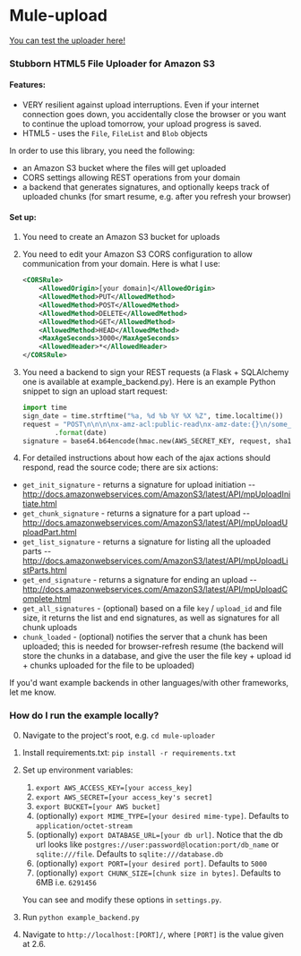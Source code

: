 Mule-upload
===========

[You can test the uploader here!](http://tranquil-spire-1625.herokuapp.com/)

### Stubborn HTML5 File Uploader for Amazon S3

#### Features:

* VERY resilient against upload interruptions. Even if your internet connection goes down, you accidentally close the browser or you want to continue the upload tomorrow, your upload progress is saved.
* HTML5 - uses the `File`, `FileList` and `Blob` objects

In order to use this library, you need the following:

* an Amazon S3 bucket where the files will get uploaded
* CORS settings allowing REST operations from your domain
* a backend that generates signatures, and optionally keeps track of uploaded chunks (for smart resume, e.g. after you refresh your browser)

#### Set up:

1. You need to create an Amazon S3 bucket for uploads
2. You need to edit your Amazon S3 CORS configuration to allow communication from your domain. Here is what I use:

     ```xml
     <CORSRule>
         <AllowedOrigin>[your domain]</AllowedOrigin>
         <AllowedMethod>PUT</AllowedMethod>
         <AllowedMethod>POST</AllowedMethod>
         <AllowedMethod>DELETE</AllowedMethod>
         <AllowedMethod>GET</AllowedMethod>
         <AllowedMethod>HEAD</AllowedMethod>
         <MaxAgeSeconds>3000</MaxAgeSeconds>
         <AllowedHeader>*</AllowedHeader>
     </CORSRule>
     ```

3. You need a backend to sign your REST requests (a Flask + SQLAlchemy one is available at example_backend.py). Here is an example Python snippet to sign an upload start request:

    ```python
    import time
    sign_date = time.strftime("%a, %d %b %Y %X %Z", time.localtime())
    request = "POST\n\n\n\nx-amz-acl:public-read\nx-amz-date:{}\n/some_key?uploads" \
            .format(date)
    signature = base64.b64encode(hmac.new(AWS_SECRET_KEY, request, sha1).digest())
    ````

4. For detailed instructions about how each of the ajax actions should respond, read the source code; there are six actions:
  * `get_init_signature` - returns a signature for upload initiation -- http://docs.amazonwebservices.com/AmazonS3/latest/API/mpUploadInitiate.html
  * `get_chunk_signature` - returns a signature for a part upload -- http://docs.amazonwebservices.com/AmazonS3/latest/API/mpUploadUploadPart.html
  * `get_list_signature` - returns a signature for listing all the uploaded parts -- http://docs.amazonwebservices.com/AmazonS3/latest/API/mpUploadListParts.html
  * `get_end_signature` - returns a signature for ending an upload -- http://docs.amazonwebservices.com/AmazonS3/latest/API/mpUploadComplete.html
  * `get_all_signatures` - (optional) based on a file `key` / `upload_id` and file size, it returns the list and end signatures, as well as signatures for all chunk uploads
  * `chunk_loaded` - (optional) notifies the server that a chunk has been uploaded; this is needed for browser-refresh resume (the backend will store the chunks in a database, and give the user the file key + upload id + chunks uploaded for the file to be uploaded)


If you'd want example backends in other languages/with other frameworks, let me know.


### How do I run the example locally?

0. Navigate to the project's root, e.g. `cd mule-uploader`
1. Install requirements.txt: `pip install -r requirements.txt`
2. Set up environment variables:
   1. `export AWS_ACCESS_KEY=[your access_key]`
   2. `export AWS_SECRET=[your access_key's secret]`
   3. `export BUCKET=[your AWS bucket]`
   4. (optionally) `export MIME_TYPE=[your desired mime-type]`. Defaults to `application/octet-stream`
   5. (optionally) `export DATABASE_URL=[your db url]`. Notice that the db url looks like `postgres://user:password@location:port/db_name` or `sqlite:///file`. Defaults to `sqlite:///database.db`
   6. (optionally) `export PORT=[your desired port]`. Defaults to `5000`
   7. (optionally) `export CHUNK_SIZE=[chunk size in bytes]`. Defaults to 6MB i.e. `6291456`

   You can see and modify these options in `settings.py`.

2. Run `python example_backend.py`
3. Navigate to `http://localhost:[PORT]/`, where `[PORT]` is the value given at 2.6.
